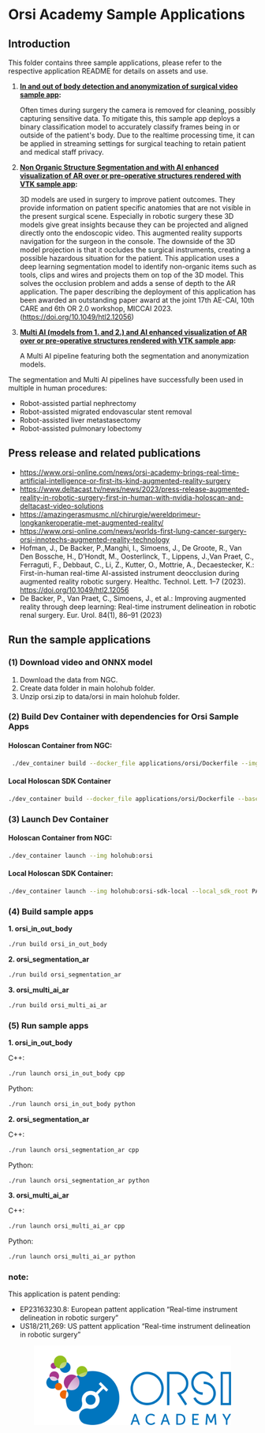 # Orsi Academy Sample Applications

## Introduction

This folder contains three sample applications, please refer to the respective application README for details on assets and use.

1. **[In and out of body detection and anonymization of surgical video sample app](./orsi_in_out_body/README.md):**

    Often times during surgery the camera is removed for cleaning, possibly capturing sensitive data. To mitigate this, this sample app deploys a binary classification model to accurately classify frames being in or outside of the patient's body. Due to the realtime processing time, it can be applied in streaming settings for surgical teaching to retain patient and medical staff privacy.

2. **[Non Organic Structure Segmentation and with AI enhanced visualization of AR over or pre-operative structures rendered with VTK sample app](./orsi_segmentation_ar/README.md):**
    
    3D models are used in surgery to improve patient outcomes. They provide information on patient specific anatomies that are not visible in the present surgical scene. Especially in robotic surgery these 3D models give great insights because they can be projected and aligned directly onto the endoscopic video. This augmented reality supports navigation for the surgeon in the console. The downside of the 3D model projection is that it occludes the surgical instruments, creating a possible hazardous situation for the patient. This application uses a deep learning segmentation model to identify non-organic items such as tools, clips and wires and projects them on top of the 3D model. This solves the occlusion problem and adds a sense of depth to the AR application. The paper describing the deployment of this application has been awarded an outstanding paper award at the joint 17th AE-CAI, 10th CARE and 6th OR 2.0 workshop, MICCAI 2023. (https://doi.org/10.1049/htl2.12056) 
3. **[Multi AI (models from 1. and 2.) and AI enhanced visualization of AR over or pre-operative structures rendered with VTK sample app](./orsi_multi_ai_ar/README.md):**

    A Multi AI pipeline featuring both the segmentation and anonymization models.

The segmentation and Multi AI pipelines have successfully been used in multiple in human procedures:
- Robot-assisted partial nephrectomy
- Robot-assisted migrated endovascular stent removal
- Robot-assisted liver metastasectomy
- Robot-assisted pulmonary lobectomy

## Press release and related publications

- https://www.orsi-online.com/news/orsi-academy-brings-real-time-artificial-intelligence-or-first-its-kind-augmented-reality-surgery
- https://www.deltacast.tv/news/news/2023/press-release-augmented-reality-in-robotic-surgery-first-in-human-with-nvidia-holoscan-and-deltacast-video-solutions
- https://amazingerasmusmc.nl/chirurgie/wereldprimeur-longkankeroperatie-met-augmented-reality/
- https://www.orsi-online.com/news/worlds-first-lung-cancer-surgery-orsi-innotechs-augmented-reality-technology
- Hofman, J., De Backer, P.,Manghi, I., Simoens, J., De Groote, R., Van Den Bossche, H., D’Hondt, M., Oosterlinck, T., Lippens, J.,Van Praet, C.,    Ferraguti, F., Debbaut, C., Li, Z., Kutter, O., Mottrie, A., Decaestecker, K.: First-in-human real-time AI-assisted instrument deocclusion during augmented reality robotic surgery. Healthc. Technol. Lett. 1–7 (2023). https://doi.org/10.1049/htl2.12056
- De Backer, P., Van Praet, C., Simoens, J., et al.: Improving augmented reality through deep learning: Real-time instrument delineation in robotic renal surgery. Eur. Urol. 84(1), 86–91 (2023)
## Run the sample applications
### (1) Download video and ONNX model

1. Download the data from NGC.
2. Create data folder in main holohub folder.
3. Unzip orsi.zip to data/orsi in main holohub folder.

### (2) Build Dev Container with dependencies for Orsi Sample Apps

#### Holoscan Container from NGC:
```bash
 ./dev_container build --docker_file applications/orsi/Dockerfile --img holohub:orsi
```
#### Local Holoscan SDK Container
```bash
./dev_container build --docker_file applications/orsi/Dockerfile --base_img holoscan-sdk-dev:latest --img holohub:orsi-sdk-local
```
### (3) Launch Dev Container
#### Holoscan Container from NGC:

```bash
./dev_container launch --img holohub:orsi
```
#### Local Holoscan SDK Container:
```bash
./dev_container launch --img holohub:orsi-sdk-local --local_sdk_root PATH_TO_LOCAL_HOLOSCAN_SDK
```
### (4) Build sample apps

**1. orsi_in_out_body**

```bash
./run build orsi_in_out_body
```


**2. orsi_segmentation_ar**

```bash
./run build orsi_segmentation_ar
```

**3. orsi_multi_ai_ar**

```bash
./run build orsi_multi_ai_ar
```

### (5) Run sample apps

**1. orsi_in_out_body**

C++:
```bash
./run launch orsi_in_out_body cpp
```

Python:
```bash
./run launch orsi_in_out_body python
```

**2. orsi_segmentation_ar**

C++:
```bash
./run launch orsi_segmentation_ar cpp
```

Python:
```bash
./run launch orsi_segmentation_ar python
```

**3. orsi_multi_ai_ar**

C++:
```bash
./run launch orsi_multi_ai_ar cpp
```

Python:
```bash
./run launch orsi_multi_ai_ar python
```
### note:
This application is patent pending:
-	EP23163230.8: European pattent application “Real-time instrument delineation in robotic surgery”
-	US18/211,269: US pattent application “Real-time instrument delineation in robotic surgery”


<center> <img src="./docs/orsi_logo.png" width="400"></center>

